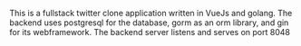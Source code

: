 This is a fullstack twitter clone application written in VueJs and golang.
The backend uses postgresql for the database, gorm as an orm library, and gin for its webframework.
The backend server listens and serves on port 8048
